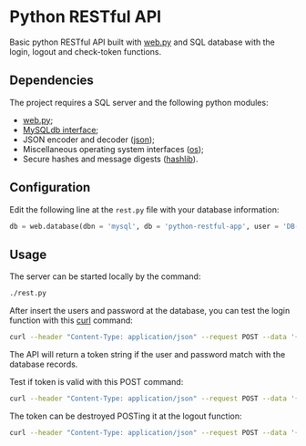 # Python RESTful API

Basic python RESTful API built with [web.py](http://webpy.org/) and SQL database with the login, logout and check-token functions.


## Dependencies

The project requires a SQL server and the following python modules:

* [web.py](http://webpy.org/);
* [MySQLdb interface](https://pypi.org/project/MySQL-python/);
* JSON encoder and decoder ([json](https://docs.python.org/2/library/json.html));
* Miscellaneous operating system interfaces ([os](https://docs.python.org/2/library/os.html));
* Secure hashes and message digests ([hashlib](https://docs.python.org/2/library/hashlib.html)).


## Configuration

Edit the following line at the `rest.py` file with your database information:
```python
db = web.database(dbn = 'mysql', db = 'python-restful-app', user = 'DB-USER', pw = 'DB-PASS')
```


## Usage

The server can be started locally by the command:
```bash
./rest.py
```

After insert the users and password at the database, you can test the login function with this [curl](https://curl.haxx.se/) command:
```bash
curl --header "Content-Type: application/json" --request POST --data '{"username": "USER", "password": "PASS"}' 127.0.0.1:8080/login
```
The API will return a token string if the user and password match with the database records.

Test if token is valid with this POST command:
```bash
curl --header "Content-Type: application/json" --request POST --data '{"token": "TOKEN"}' 127.0.0.1:8080/check-token
```

The token can be destroyed POSTing it at the logout function:
```bash
curl --header "Content-Type: application/json" --request POST --data '{"token": "TOKEN"}' 127.0.0.1:8080/check-logout
```